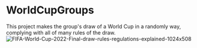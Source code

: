 # WorldCupGroups
This project makes the group's draw of a World Cup in a randomly way, complying with all of many rules of the draw.
![FIFA-World-Cup-2022-Final-draw-rules-regulations-explained-1024x508](https://github.com/luizotav10/WorldCupGroups/assets/142471005/0bb2eb7f-efbe-4ec9-9ee9-2792b5487765)

